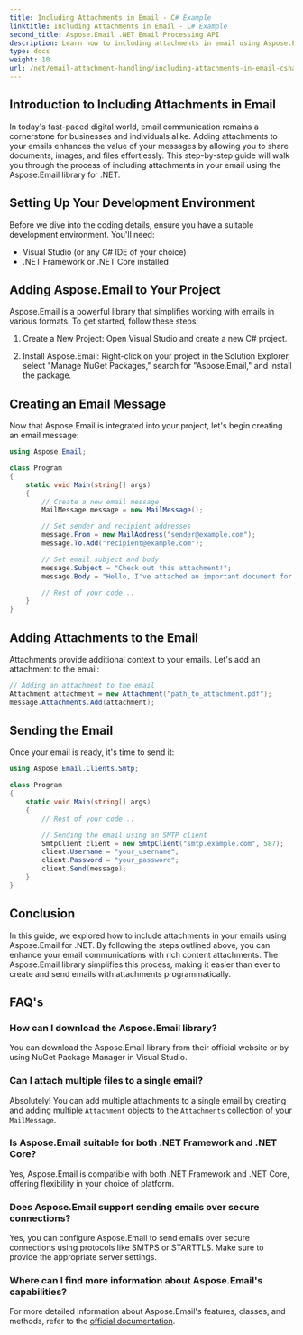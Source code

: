 ```yaml
---
title: Including Attachments in Email - C# Example
linktitle: Including Attachments in Email - C# Example
second_title: Aspose.Email .NET Email Processing API
description: Learn how to including attachments in email using Aspose.Email for .NET. Step-by-step guide with C# code example.
type: docs
weight: 10
url: /net/email-attachment-handling/including-attachments-in-email-csharp-example/
---
```


## Introduction to Including Attachments in Email

In today's fast-paced digital world, email communication remains a cornerstone for businesses and individuals alike. Adding attachments to your emails enhances the value of your messages by allowing you to share documents, images, and files effortlessly. This step-by-step guide will walk you through the process of including attachments in your email using the Aspose.Email library for .NET.

## Setting Up Your Development Environment

Before we dive into the coding details, ensure you have a suitable development environment. You'll need:

- Visual Studio (or any C# IDE of your choice)
- .NET Framework or .NET Core installed

## Adding Aspose.Email to Your Project

Aspose.Email is a powerful library that simplifies working with emails in various formats. To get started, follow these steps:

1. Create a New Project: Open Visual Studio and create a new C# project.

2. Install Aspose.Email: Right-click on your project in the Solution Explorer, select "Manage NuGet Packages," search for "Aspose.Email," and install the package.

## Creating an Email Message

Now that Aspose.Email is integrated into your project, let's begin creating an email message:

```csharp
using Aspose.Email;

class Program
{
    static void Main(string[] args)
    {
        // Create a new email message
        MailMessage message = new MailMessage();

        // Set sender and recipient addresses
        message.From = new MailAddress("sender@example.com");
        message.To.Add("recipient@example.com");

        // Set email subject and body
        message.Subject = "Check out this attachment!";
        message.Body = "Hello, I've attached an important document for you.";

        // Rest of your code...
    }
}
```

## Adding Attachments to the Email

Attachments provide additional context to your emails. Let's add an attachment to the email:

```csharp
// Adding an attachment to the email
Attachment attachment = new Attachment("path_to_attachment.pdf");
message.Attachments.Add(attachment);
```

## Sending the Email

Once your email is ready, it's time to send it:

```csharp
using Aspose.Email.Clients.Smtp;

class Program
{
    static void Main(string[] args)
    {
        // Rest of your code...

        // Sending the email using an SMTP client
        SmtpClient client = new SmtpClient("smtp.example.com", 587);
        client.Username = "your_username";
        client.Password = "your_password";
        client.Send(message);
    }
}
```

## Conclusion

In this guide, we explored how to include attachments in your emails using Aspose.Email for .NET. By following the steps outlined above, you can enhance your email communications with rich content attachments. The Aspose.Email library simplifies this process, making it easier than ever to create and send emails with attachments programmatically.

## FAQ's

### How can I download the Aspose.Email library?

You can download the Aspose.Email library from their official website or by using NuGet Package Manager in Visual Studio.

### Can I attach multiple files to a single email?

Absolutely! You can add multiple attachments to a single email by creating and adding multiple `Attachment` objects to the `Attachments` collection of your `MailMessage`.

### Is Aspose.Email suitable for both .NET Framework and .NET Core?

Yes, Aspose.Email is compatible with both .NET Framework and .NET Core, offering flexibility in your choice of platform.

### Does Aspose.Email support sending emails over secure connections?

Yes, you can configure Aspose.Email to send emails over secure connections using protocols like SMTPS or STARTTLS. Make sure to provide the appropriate server settings.

### Where can I find more information about Aspose.Email's capabilities?

For more detailed information about Aspose.Email's features, classes, and methods, refer to the [official documentation](https://reference.aspose.com/email).
